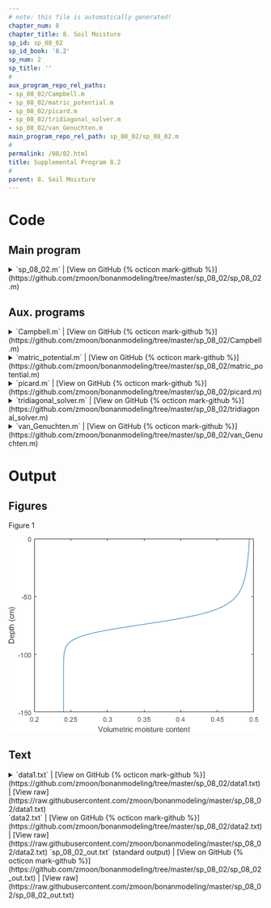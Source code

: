 ```yaml
---
# note: this file is automatically generated!
chapter_num: 8
chapter_title: 8. Soil Moisture
sp_id: sp_08_02
sp_id_book: '8.2'
sp_num: 2
sp_title: ''
# 
aux_program_repo_rel_paths:
- sp_08_02/Campbell.m
- sp_08_02/matric_potential.m
- sp_08_02/picard.m
- sp_08_02/tridiagonal_solver.m
- sp_08_02/van_Genuchten.m
main_program_repo_rel_path: sp_08_02/sp_08_02.m
# 
permalink: /08/02.html
title: Supplemental Program 8.2
# 
parent: 8. Soil Moisture
---
```


# Code

## Main program

<details>
  <summary markdown="span">
    `sp_08_02.m`
    <span class="program-code-link-sep">|</span>
    [View on GitHub {% octicon mark-github %}](https://github.com/zmoon/bonanmodeling/tree/master/sp_08_02/sp_08_02.m)
  </summary>

```matlab
% Supplemental program 8.2

% ---------------------------------------------------------------------
% Use modified Picard iteration to solve the Richards equation for
% infiltration with surface soil moisture as the boundary condition.
% ---------------------------------------------------------------------

% --- Define soil layers

% Number of soil layers

soil.nsoi = 150;

% Soil layer thickness (cm)

for i = 1:soil.nsoi
   soil.dz(i) = 1.0;
end

% Soil depth (cm) at i+1/2 interface between layers i and i+1 (negative distance from surface)

soil.z_plus_onehalf(1) = -soil.dz(1);
for i = 2:soil.nsoi
   soil.z_plus_onehalf(i) = soil.z_plus_onehalf(i-1) - soil.dz(i);
end

% Soil depth (cm) at center of layer i (negative distance from surface)

soil.z(1) = 0.5 * soil.z_plus_onehalf(1);
for i = 2:soil.nsoi
   soil.z(i) = 0.5 * (soil.z_plus_onehalf(i-1) + soil.z_plus_onehalf(i));
end

% Thickness between between z(i) and z(i+1)

for i = 1:soil.nsoi-1
   soil.dz_plus_onehalf(i) = soil.z(i) - soil.z(i+1);
end
soil.dz_plus_onehalf(soil.nsoi) = 0.5 * soil.dz(soil.nsoi);

% --- Soil parameters

 soil.functions = 'van_Genuchten';  % Use van Genuchten relationships
%soil.functions = 'Campbell';       % Use Campbell relationships

switch soil.functions

   case 'Campbell'
   % example from Hornberger & Wiberg (2005, Fig. 8.3)
   ityp = 0;              % Soil texture flag
   theta_sat = 0.25;      % Volumetric water content at saturation
   psi_sat = -25.0;       % Matric potential at saturation (cm)
   bc = 0.2;              % Exponent
   Ksat = 3.4e-03;        % Hydraulic conductivity at saturation (cm/s)
   params = [theta_sat psi_sat bc Ksat ityp];

   case 'van_Genuchten'

   % Haverkamp et al. (1977): sand !!! DOES NOT WORK !!!
%  ityp = 1;              % Soil texture flag
%  theta_res = 0.075;     % Residual water content
%  theta_sat = 0.287;     % Volumetric water content at saturation
%  vg_alpha = 0.027;      % Inverse of the air entry potential (/cm)
%  vg_n = 3.96;           % Pore-size distribution index
%  vg_m = 1;              % Exponent
%  Ksat = 34 / 3600;      % Hydraulic conductivity at saturation (cm/s)

   % Haverkamp et al. (1977): Yolo light clay
   ityp = 2;              % Soil texture flag
   theta_res = 0.124;     % Residual water content
   theta_sat = 0.495;     % Volumetric water content at saturation
   vg_alpha = 0.026;      % Inverse of the air entry potential (/cm)
   vg_n = 1.43;           % Pore-size distribution index
   vg_m = 1 - 1 / vg_n;   % Exponent
   Ksat = 0.0443 / 3600;  % Hydraulic conductivity at saturation (cm/s)

   params = [theta_res theta_sat vg_alpha vg_n vg_m Ksat ityp];
end

% --- Initial soil moisture and matric potential

for i = 1:soil.nsoi
   if (ityp == 0)
      soil.theta(i) = 0.10;
   elseif (ityp == 1)
      soil.theta(i) = 0.10;
   elseif (ityp == 2)
      soil.theta(i) = 0.24;
   end
   soil.psi(i) = matric_potential (soil.functions, params, soil.theta(i));
end

% --- Surface boundary condition: saturation (minus some small delta)

soil.theta0 = theta_sat - 1.0e-03;
if (ityp == 1)
   soil.theta0 = 0.267;
end
soil.psi0 = matric_potential (soil.functions, params, soil.theta0);

% --- Convergence criterion for delta_psi and water_balance_error

dpsi_tolerance = 1.0e-06;
water_balance_error = 1.0e-06;

% --- Time step (seconds)

dt = 10;
if (ityp == 1)
   dt = 5;
end

% --- Length of simulation (number of time steps)

% Hornberger & Wiberg: 15, 30, or 60 minutes
if (ityp == 0)
%  ntim = 15 * 60 / dt;
%  ntim = 30 * 60 / dt;
   ntim = 60 * 60 / dt;
end

% Haverkamp et al. (1977) - sand: duration is in hours
if (ityp == 1)
%  ntim = 0.05 * 3600 / dt;
%  ntim = 0.1 * 3600 / dt;
%  ntim = 0.2 * 3600 / dt;
%  ntim = 0.3 * 3600 / dt;
%  ntim = 0.4 * 3600 / dt;
   ntim = 0.8 * 3600 / dt;
end

% Haverkamp et al. (1977) - Yolo light clay: duration is in seconds
if (ityp == 2)
%  ntim = 1.0e4 / dt;
%  ntim = 1.0e5 / dt;
%  ntim = 5.0e5 / dt;
   ntim = 1.0e6 / dt;
end

% --- Initialize accumulators for water balance check

sum_in = 0;
sum_out = 0;
sum_store = 0;

% --- Time stepping loop: NTIM iterations with a time step of DT seconds

for itim = 1:ntim

   % Hour of day

   hour = itim * (dt/86400 * 24);
   fprintf('hour = %8.3f \n',hour)

   % Calculate soil moisture

   [soil] = picard (soil, params, dt, dpsi_tolerance, water_balance_error);

   % Sum fluxes for relative mass balance error

   sum_in = sum_in + abs(soil.Q0) * dt;
   sum_out = sum_out + abs(soil.QN) * dt;
   sum_store = sum_store + soil.dtheta;

   % Save cumulative infiltration

   xout(itim) = hour;
   yout(itim) = sum_in;

end

% --- Print mass balance

fprintf('infiltration (cm) = %8.3f \n',sum_in)
fprintf('drainage (cm) = %8.3f \n',sum_out)
fprintf('storage (cm) = %8.3f \n',sum_store)
relerr = ((sum_in - sum_out) - sum_store) / (sum_in - sum_out) * 100;
fprintf('mass balance error (percent) = %8.3f \n',relerr)

% --- Graph data

plot(soil.theta,soil.z)
xlabel('Volumetric moisture content')
ylabel('Depth (cm)')

% --- Write soil moisture as output file

A = [soil.theta; soil.z];
fileID = fopen('data1.txt','w');
fprintf(fileID,'%12s %12s\n','theta','z');
fprintf(fileID,'%12.3f %12.3f\n', A);
fclose(fileID);

% --- Write cumulative infiltration as output file

B = [xout; yout];
fileID = fopen('data2.txt','w');
fprintf(fileID,'%12s %12s\n','hour','infil');
fprintf(fileID,'%12.5f %12.5f\n', B);
fclose(fileID);
```
{: #main-program-code}

</details>

## Aux. programs

<details>
  <summary markdown="span">
    `Campbell.m`
    <span class="program-code-link-sep">|</span>
    [View on GitHub {% octicon mark-github %}](https://github.com/zmoon/bonanmodeling/tree/master/sp_08_02/Campbell.m)
  </summary>

```matlab
function [theta, K, cap] = Campbell (params, psi)

% -----------------------------
% Campbell (1974) relationships
% -----------------------------

% --- Soil parameters

theta_sat = params(1);    % Volumetric water content at saturation
psi_sat = params(2);      % Matric potential at saturation
b = params(3);            % Exponent
Ksat = params(4);         % Hydraulic conductivity at saturation

% --- Volumetric soil moisture (theta) for specified matric potential (psi)

if (psi <= psi_sat)
   theta = theta_sat * (psi / psi_sat)^(-1/b);
else
   theta = theta_sat;
end

% --- Hydraulic conductivity (K) for specified matric potential (psi)

if (psi <= psi_sat)
   K = Ksat * (theta / theta_sat)^(2*b+3);
else
   K = Ksat;
end

% --- Specific moisture capacity (cap) for specified matric potential (psi)

if (psi <= psi_sat)
   cap = -theta_sat / (b * psi_sat) * (psi / psi_sat)^(-1/b-1);
else
   cap = 0;
end
```
{: .aux-program-code}

</details>

<details>
  <summary markdown="span">
    `matric_potential.m`
    <span class="program-code-link-sep">|</span>
    [View on GitHub {% octicon mark-github %}](https://github.com/zmoon/bonanmodeling/tree/master/sp_08_02/matric_potential.m)
  </summary>

```matlab
function [psi] = matric_potential (type, params, theta)

% --- Calculate psi for a given theta

switch type
   case 'van_Genuchten'

   theta_res = params(1);    % Residual water content
   theta_sat = params(2);    % Volumetric water content at saturation
   alpha = params(3);        % Inverse of the air entry potential
   n = params(4);            % Pore-size distribution index
   m = params(5);            % Exponent

   Se = (theta - theta_res) / (theta_sat - theta_res);
   psi = -((Se^(-1/m) - 1)^(1/n)) / alpha;

   case 'Campbell'

   theta_sat = params(1);    % Volumetric water content at saturation
   psi_sat = params(2);      % Matric potential at saturation
   b = params(3);            % Exponent

   psi = psi_sat * (theta / theta_sat)^-b;

end
```
{: .aux-program-code}

</details>

<details>
  <summary markdown="span">
    `picard.m`
    <span class="program-code-link-sep">|</span>
    [View on GitHub {% octicon mark-github %}](https://github.com/zmoon/bonanmodeling/tree/master/sp_08_02/picard.m)
  </summary>

```matlab
function [soil] = picard (soil, params, dt, dpsi_tolerance, water_balance_error)

% -------------------------------------------------------------
% Use modified Picard iteration to solve the Richards equation
% -------------------------------------------------------------

% Input
% dt                   ! Time step (s)
% dpsi_tolerance       ! Convergence criterion for dpsi
% water_balance_error  ! Water balance error tolerance
% soil.nsoi            ! Number of soil layers
% soil.functions       ! van Genuchten or Campbell relationships
% soil.dz_plus_onehalf ! Thickness between between z(i) and z(i+1) (cm)
% soil.dz              ! Soil layer thickness (cm)
% soil.psi0            ! Soil surface matric potential boundary condition (cm)
%
% Input/output
% soil.theta           ! Volumetric soil moisture
% soil.psi             ! Matric potential (cm)
%
% Output
% soil.K               ! Hydraulic conductivity (cm H2O/s)
% soil.cap             ! Specific moisture capacity (/cm)
% soil.Q0              ! Infiltration flux (cm H2O/s)
% soil.QN              ! Drainage flux (cm H2O/s)
% soil.dtheta          ! Change in soil moisture (cm H2O)
% soil.err             ! Water balance error (cm H2O)

% --- Initialization

for i = 1:soil.nsoi

   % Save current soil moisture for time n
   theta0(i) = soil.theta(i);

   % Initialize delta_psi to a large value
   dpsi(i) = 1.0e36;

end

% --- Iteration loop

m = 0;
while (max(abs(dpsi)) > dpsi_tolerance) 

   % Increment iteration counter

   m = m + 1;

   % Stop if too many iterations

   if (m > 50)
      error ('Too many iterations')
   end

   % Hydraulic properties for current psi
   % theta - volumetric soil moisture
   % K -  hydraulic conductivity
   % cap - specific moisture capacity

   for i = 1:soil.nsoi
      switch soil.functions
         case 'van_Genuchten'
         [soil.theta(i), soil.K(i), soil.cap(i)] = van_Genuchten (params, soil.psi(i));
         case 'Campbell'
         [soil.theta(i), soil.K(i), soil.cap(i)] = Campbell (params, soil.psi(i));
       end
    end

   % Hydraulic conductivity at i+1/2 interface between layers i and i+1 is the arithmetic mean

   for i = 1:soil.nsoi-1
      K_plus_onehalf(i) = 0.5 * (soil.K(i) + soil.K(i+1));
   end

   % Hydraulic conductivity at i=1/2 between surface (i=0) and first layer i=1

   K_onehalf = soil.K(1);

   % dz at i=1/2 between surface (i=0) and first layer i=1

   dz_onehalf = 0.5 * soil.dz(1);

   % Terms for tridiagonal matrix

   i = 1;
   a(i) = 0;
   c(i) = -K_plus_onehalf(i) / soil.dz_plus_onehalf(i);
   b(i) = soil.cap(i) * soil.dz(i) / dt - a(i) - c(i);
   d(i) = K_onehalf / dz_onehalf * (soil.psi0 - soil.psi(i)) ... 
        - K_plus_onehalf(i) / soil.dz_plus_onehalf(i) * (soil.psi(i) - soil.psi(i+1)) ...
        + K_onehalf - K_plus_onehalf(i) - (soil.theta(i) - theta0(i)) * soil.dz(i) / dt;

   for i = 2:soil.nsoi-1
      a(i) = -K_plus_onehalf(i-1) / soil.dz_plus_onehalf(i-1);
      c(i) = -K_plus_onehalf(i) / soil.dz_plus_onehalf(i);
      b(i) = soil.cap(i) * soil.dz(i) / dt - a(i) - c(i);
      d(i) = K_plus_onehalf(i-1) / soil.dz_plus_onehalf(i-1) * (soil.psi(i-1) - soil.psi(i)) ...
           - K_plus_onehalf(i) / soil.dz_plus_onehalf(i) * (soil.psi(i) - soil.psi(i+1)) ...
           + K_plus_onehalf(i-1) - K_plus_onehalf(i) - (soil.theta(i) - theta0(i)) * soil.dz(i) / dt;
   end

   i = soil.nsoi;
   a(i) = -K_plus_onehalf(i-1) / soil.dz_plus_onehalf(i-1);
   c(i) = 0;
   b(i) = soil.cap(i) * soil.dz(i) / dt - a(i) - c(i);
   d(i) = K_plus_onehalf(i-1) / soil.dz_plus_onehalf(i-1) * (soil.psi(i-1) - soil.psi(i)) ...
        + K_plus_onehalf(i-1) - soil.K(i) - (soil.theta(i) - theta0(i)) * soil.dz(i) / dt;

   % Solve for the change in psi

   [dpsi] = tridiagonal_solver (a, b, c, d, soil.nsoi);

   % Update psi

   for i = 1:soil.nsoi
      soil.psi(i) = soil.psi(i) + dpsi(i);
   end

end

% --- Check water balance

soil.Q0 = -K_onehalf / dz_onehalf * (soil.psi0 - soil.psi(1)) - K_onehalf;
soil.QN = -soil.K(soil.nsoi);

soil.dtheta = 0;
for i = 1:soil.nsoi
   soil.dtheta = soil.dtheta + (soil.theta(i) - theta0(i)) * soil.dz(i);
end

soil.err = soil.dtheta - (soil.QN - soil.Q0) * dt;
if (abs(soil.err) > water_balance_error)
   error ('Water conservation error')
end
```
{: .aux-program-code}

</details>

<details>
  <summary markdown="span">
    `tridiagonal_solver.m`
    <span class="program-code-link-sep">|</span>
    [View on GitHub {% octicon mark-github %}](https://github.com/zmoon/bonanmodeling/tree/master/sp_08_02/tridiagonal_solver.m)
  </summary>

```matlab
function [u] = tridiagonal_solver (a, b, c, d, n)

% Solve for U given the set of equations R * U = D, where U is a vector
% of length N, D is a vector of length N, and R is an N x N tridiagonal
% matrix defined by the vectors A, B, C each of length N. A(1) and
% C(N) are undefined and are not referenced.
%
%     |B(1) C(1) ...  ...  ...                     |
%     |A(2) B(2) C(2) ...  ...                     |
% R = |     A(3) B(3) C(3) ...                     |
%     |                    ... A(N-1) B(N-1) C(N-1)|
%     |                    ... ...    A(N)   B(N)  |
%
% The system of equations is written as:
%
%    A_i * U_i-1 + B_i * U_i + C_i * U_i+1 = D_i
%
% for i = 1 to N. The solution is found by rewriting the
% equations so that:
%
%    U_i = F_i - E_i * U_i+1

% --- Forward sweep (1 -> N) to get E and F

e(1) = c(1) / b(1);

for i = 2: 1: n-1
   e(i) = c(i) / (b(i) - a(i) * e(i-1));
end

f(1) = d(1) / b(1);

for i = 2: 1: n
   f(i) = (d(i) - a(i) * f(i-1)) / (b(i) - a(i) * e(i-1));
end

% --- Backward substitution (N -> 1) to solve for U

u(n) = f(n);

for i = n-1: -1: 1
   u(i) = f(i) - e(i) * u(i+1);
end
```
{: .aux-program-code}

</details>

<details>
  <summary markdown="span">
    `van_Genuchten.m`
    <span class="program-code-link-sep">|</span>
    [View on GitHub {% octicon mark-github %}](https://github.com/zmoon/bonanmodeling/tree/master/sp_08_02/van_Genuchten.m)
  </summary>

```matlab
function [theta, K, cap] = van_Genuchten (params, psi)

% ----------------------------------
% van Genuchten (1980) relationships
% ----------------------------------

% --- Soil parameters

theta_res = params(1);   % Residual water content
theta_sat = params(2);   % Volumetric water content at saturation
alpha = params(3);       % Inverse of the air entry potential
n = params(4);           % Pore-size distribution index
m = params(5);           % Exponent
Ksat = params(6);        % Hydraulic conductivity at saturation
ityp = params(7);        % Soil texture flag

% --- Effective saturation (Se) for specified matric potential (psi)

if (psi <= 0)
   Se = (1 + (alpha * abs(psi))^n)^-m;
else
   Se = 1;
end

% --- Volumetric soil moisture (theta) for specified matric potential (psi)

theta = theta_res + (theta_sat - theta_res) * Se;

% --- Hydraulic conductivity (K) for specified matric potential (psi)

if (Se <= 1)
   K = Ksat * sqrt(Se) * (1 - (1 - Se^(1/m))^m)^2;

   % Special case for Haverkamp et al. (1977) sand (ityp = 1) and Yolo light clay (ityp = 2)

   if (ityp == 1)
      K = Ksat * 1.175e6 / (1.175e6 + abs(psi)^4.74);
   end
   if (ityp == 2)
      K = Ksat * 124.6/ (124.6 + abs(psi)^1.77);
   end

else

   K = Ksat;

end

% --- Specific moisture capacity (cap) for specified matric potential (psi)

if (psi <= 0)
   num = alpha * m * n * (theta_sat - theta_res) * (alpha * abs(psi))^(n-1);
   den =  (1 + (alpha * abs(psi))^n)^(m+1);
   cap = num / den;
else
   cap = 0;
end
```
{: .aux-program-code}

</details>

# Output

## Figures

Figure 1

<img src="https://raw.githubusercontent.com/zmoon/bonanmodeling/master/sp_08_02/fig01.png">

## Text
<details>
  <summary markdown="span">
    `data1.txt`
    <span class="program-code-link-sep">|</span>
    [View on GitHub {% octicon mark-github %}](https://github.com/zmoon/bonanmodeling/tree/master/sp_08_02/data1.txt)
    <span class="program-code-link-sep">|</span>
    [View raw](https://raw.githubusercontent.com/zmoon/bonanmodeling/master/sp_08_02/data1.txt)
  </summary>

```
theta            z
       0.494       -0.500
       0.494       -1.500
       0.494       -2.500
       0.494       -3.500
       0.494       -4.500
       0.494       -5.500
       0.493       -6.500
       0.493       -7.500
       0.493       -8.500
       0.493       -9.500
       0.493      -10.500
       0.493      -11.500
       0.493      -12.500
       0.493      -13.500
       0.493      -14.500
       0.492      -15.500
       0.492      -16.500
       0.492      -17.500
       0.492      -18.500
       0.492      -19.500
       0.492      -20.500
       0.491      -21.500
       0.491      -22.500
       0.491      -23.500
       0.491      -24.500
       0.490      -25.500
       0.490      -26.500
       0.490      -27.500
       0.490      -28.500
       0.489      -29.500
       0.489      -30.500
       0.489      -31.500
       0.488      -32.500
       0.488      -33.500
       0.488      -34.500
       0.487      -35.500
       0.487      -36.500
       0.486      -37.500
       0.486      -38.500
       0.485      -39.500
       0.485      -40.500
       0.484      -41.500
       0.483      -42.500
       0.483      -43.500
       0.482      -44.500
       0.481      -45.500
       0.480      -46.500
       0.479      -47.500
       0.478      -48.500
       0.477      -49.500
       0.475      -50.500
       0.474      -51.500
       0.472      -52.500
       0.470      -53.500
       0.468      -54.500
       0.466      -55.500
       0.464      -56.500
       0.461      -57.500
       0.458      -58.500
       0.455      -59.500
       0.451      -60.500
       0.447      -61.500
       0.443      -62.500
       0.438      -63.500
       0.432      -64.500
       0.426      -65.500
       0.419      -66.500
       0.412      -67.500
       0.404      -68.500
       0.395      -69.500
       0.386      -70.500
       0.376      -71.500
       0.366      -72.500
       0.355      -73.500
       0.345      -74.500
       0.335      -75.500
       0.324      -76.500
       0.314      -77.500
       0.305      -78.500
       0.296      -79.500
       0.288      -80.500
       0.281      -81.500
       0.275      -82.500
       0.269      -83.500
       0.264      -84.500
       0.260      -85.500
       0.256      -86.500
       0.253      -87.500
       0.251      -88.500
       0.248      -89.500
       0.247      -90.500
       0.245      -91.500
       0.244      -92.500
       0.243      -93.500
       0.243      -94.500
       0.242      -95.500
       0.242      -96.500
       0.241      -97.500
       0.241      -98.500
       0.241      -99.500
       0.241     -100.500
       0.240     -101.500
       0.240     -102.500
       0.240     -103.500
       0.240     -104.500
       0.240     -105.500
       0.240     -106.500
       0.240     -107.500
       0.240     -108.500
       0.240     -109.500
       0.240     -110.500
       0.240     -111.500
       0.240     -112.500
       0.240     -113.500
       0.240     -114.500
       0.240     -115.500
       0.240     -116.500
       0.240     -117.500
       0.240     -118.500
       0.240     -119.500
       0.240     -120.500
       0.240     -121.500
       0.240     -122.500
       0.240     -123.500
       0.240     -124.500
       0.240     -125.500
       0.240     -126.500
       0.240     -127.500
       0.240     -128.500
       0.240     -129.500
       0.240     -130.500
       0.240     -131.500
       0.240     -132.500
       0.240     -133.500
       0.240     -134.500
       0.240     -135.500
       0.240     -136.500
       0.240     -137.500
       0.240     -138.500
       0.240     -139.500
       0.240     -140.500
       0.240     -141.500
       0.240     -142.500
       0.240     -143.500
       0.240     -144.500
       0.240     -145.500
       0.240     -146.500
       0.240     -147.500
       0.240     -148.500
       0.240     -149.500
```
{: .main-program-output-text-file}

</details>
<span class="main-program-output-text-file-links-only">
  `data2.txt`
  <span class="program-code-link-sep">|</span>
  [View on GitHub {% octicon mark-github %}](https://github.com/zmoon/bonanmodeling/tree/master/sp_08_02/data2.txt)
  <span class="program-code-link-sep">|</span>
  [View raw](https://raw.githubusercontent.com/zmoon/bonanmodeling/master/sp_08_02/data2.txt)
</span>
<span class="main-program-output-text-file-links-only">
  `sp_08_02_out.txt` (standard output)
  <span class="program-code-link-sep">|</span>
  [View on GitHub {% octicon mark-github %}](https://github.com/zmoon/bonanmodeling/tree/master/sp_08_02/sp_08_02_out.txt)
  <span class="program-code-link-sep">|</span>
  [View raw](https://raw.githubusercontent.com/zmoon/bonanmodeling/master/sp_08_02/sp_08_02_out.txt)
</span>